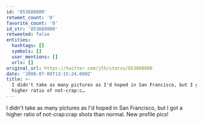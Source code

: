 ```yaml
---
id: '853688800'
retweet_count: '0'
favorite_count: '0'
id_str: '853688800'
retweeted: false
entities:
  hashtags: []
  symbols: []
  user_mentions: []
  urls: []
original_url: https://twitter.com/jth/status/853688800
date: '2008-07-09T13:15:24.000Z'
title: >-
  I didn't take as many pictures as I'd hoped in San Francisco, but I got a
  higher ratio of not-crap:c…
---
```


I didn't take as many pictures as I'd hoped in San Francisco, but I got a higher ratio of not-crap:crap shots than normal. New profile pics!